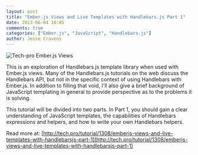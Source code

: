 ```yaml
---
layout: post
title: "Ember.js Views and Live Templates with Handlebars.js Part 1"
date: 2013-06-04 10:05
comments: true
categories: ["Ember.js", "JavaScript", "Handlebars.js"]
author: Jesse Cravens
---
```


<img class="imgL200" alt="Tech-pro Ember.js Views" src="http://tpstatic.com/img/usermedia/cHI1WdevsEyBJ7dLfmVUdA/cropped-w220-h220.png">

This is an exploration of Handlebars.js template library when used with Ember.js views. Many of the Handlebars.js tutorials on the web discuss the Handlebars API, but not in the specific context of using Handlebars with Ember.js. In addition to filling that void, I'll also give a brief background of JavaScript templating in general to provide perspective as to the problems it is solving.

This tutorial will be divided into two parts. In Part 1, you should gain a clear understanding of JavaScript templates, the capabilities of Handlebars expressions and helpers, and how to write your own Handlebars helpers.

Read more at: [http://tech.pro/tutorial/1308/emberjs-views-and-live-templates-with-handlebarsjs-part-1](http://tech.pro/tutorial/1308/emberjs-views-and-live-templates-with-handlebarsjs-part-1)